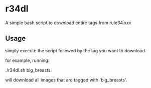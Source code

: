# r34dl
A simple bash script to download entire tags from rule34.xxx

## Usage
simply execute the script followed by the tag you want to download.

for example, running: 

./r34dl.sh big_breasts

will download all images that are tagged with 'big_breasts'.
